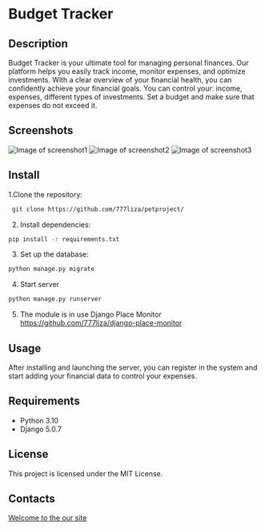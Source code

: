 # Budget Tracker

## Description
Budget Tracker is your ultimate tool for managing personal finances. Our platform helps you easily track income, monitor expenses, and optimize investments. 
With a clear overview of your financial health, you can confidently achieve your financial goals.
You can control your: income, expenses, different types of investments. Set a budget and make sure that expenses do not exceed it.
## Screenshots

![Image of screenshot1](Screenshots/screenshots1.png)
![Image of screenshot2](Screenshots/screenshots2.png)
![Image of screenshot3](Screenshots/screenshots3.png)

## Install

1.Clone the repository:
```bash
 git clone https://github.com/777liza/petproject/
 ```
2. Install dependencies:
```bash
pip install -r requirements.txt
```
3. Set up the database:
```bash
python manage.py migrate 
```
4. Start server
```bash
python manage.py runserver
```
5. The module is in use Django Place Monitor https://github.com/777liza/django-place-monitor
##  Usage
  After installing and launching the server, you can register in the system and start adding your financial data to control your expenses.

## Requirements
- Python 3.10
- Django 5.0.7

##  License
  This project is licensed under the MIT License.

## Contacts
   [Welcome to the our site](https://pp5-fearless-heisenberg.circumeo-apps.net/)
